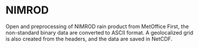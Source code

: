 # NIMROD
Open and preprocessing of NIMROD rain product from MetOffice
First, the non-standard binary data are converted to ASCII format.
A geolocalized grid is also created from the headers, and the data are saved in NetCDF.
